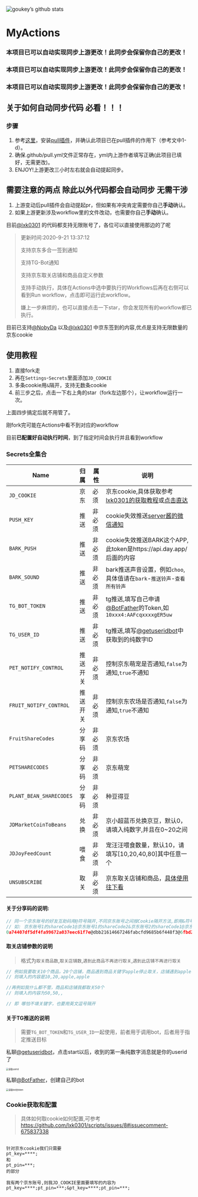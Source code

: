 ![goukey’s github stats](https://github-readme-stats.vercel.app/api?username=goukey&show_icons=true&theme=vue)

# MyActions

### 本项目已可以自动实现同步上游更改！此同步会保留你自己的更改！
### 本项目已可以自动实现同步上游更改！此同步会保留你自己的更改！
### 本项目已可以自动实现同步上游更改！此同步会保留你自己的更改！

## 关于如何自动同步代码 必看！！！

### 步骤

1. 参考[这里](http://note.youdao.com/noteshare?id=6cd72de428957d593c129749194b4352)，安装[pull插件](https://github.com/apps/pull)，并确认此项目已在pull插件的作用下（参考文中1-d）。
2. 确保.github/pull.yml文件正常存在，yml内上游作者填写正确(此项目已填好，无需更改)。
3. ENJOY!上游更改三小时左右就会自动提起同步。

## 需要注意的两点 除此以外代码都会自动同步 无需干涉

1. 上游变动后pull插件会自动提起pr，但如果有冲突肯定需要你自己**手动**确认。
2. 如果上游更新涉及workflow里的文件改动，也需要你自己**手动**确认。

目前[@lxk0301](https://github.com/lxk0301) 的代码都支持无限账号了，各位可以直接使用那边的了呢

> 更新时间:2020-9-21 13:37:12
>
> 支持京东多合一签到通知
>
> 支持TG-Bot通知
>
> 支持京东取关店铺和商品自定义参数
>
> 支持手动执行，具体在Actions中选中要执行的Workflows后再在右侧可以看到Run workflow，点击即可运行此workflow。
>
> 嫌上一步麻烦的，也可以直接点击一下star，你会发现所有的workflow都已执行。

目前已支持[@NobyDa](https://github.com/NobyDa) 以及[@lxk0301](https://github.com/lxk0301) 中京东签到的内容,优点是支持无限数量的京东cookie

## 使用教程

1. 直接fork走
2. 再在`Settings`-`Secrets`里面添加`JD_COOKIE`
3. 多条cookie用`&`隔开，支持无数条cookie
4. 前三步之后，点击一下右上角的star（fork左边那个），让workflow运行一次。

上面四步搞定后就不用管了。

刚fork完可能在Actions中看不到对应的workflow

目前**已配置好自动执行时间**，到了指定时间会执行并且看到workflow

### Secrets全集合

| Name                    |   归属   | 属性   | 说明                                                         |
| ----------------------- | :------: | ------ | ------------------------------------------------------------ |
| `JD_COOKIE`             |   京东   | 必须   | 京东cookie,具体获取参考[lxk0301的获取教程](https://github.com/lxk0301/scripts/issues/8#issuecomment-675837338)或[点击直达](#Cookie获取和配置) |
| `PUSH_KEY`              |   推送   | 非必须 | cookie失效推送[server酱的微信通知](http://sc.ftqq.com/3.version) |
| `BARK_PUSH`             |   推送   | 非必须 | cookie失效推送BARK这个APP,此token是https://api.day.app/后面的内容 |
| `BARK_SOUND`            |   推送   | 非必须 | bark推送声音设置，例如`choo`,具体值请在`bark`-`推送铃声`-`查看所有铃声` |
| `TG_BOT_TOKEN`          |   推送   | 非必须 | tg推送,填写自己申请[@BotFather](https://t.me/BotFather)的Token,如`10xxx4:AAFcqxxxxgER5uw` |
| `TG_USER_ID`            |   推送   | 非必须 | tg推送,填写[@getuseridbot](https://t.me/getuseridbot)中获取到的纯数字ID |
| `PET_NOTIFY_CONTROL`    | 推送开关 | 非必须 | 控制京东萌宠是否通知,`false`为通知,`true`不通知              |
| `FRUIT_NOTIFY_CONTROL`  | 推送开关 | 非必须 | 控制京东农场是否通知,`false`为通知,`true`不通知              |
| `FruitShareCodes`       |  分享码  | 非必须 | 京东农场                                                     |
| `PETSHARECODES`         |  分享码  | 非必须 | 京东萌宠                                                     |
| `PLANT_BEAN_SHARECODES` |  分享码  | 非必须 | 种豆得豆                                                     |
| `JDMarketCoinToBeans`   |   兑换   | 非必须 | 京小超蓝币兑换京豆，默认0，请填入纯数字,并且在0~20之间       |
| `JDJoyFeedCount`        |   喂食   | 非必须 | 宠汪汪喂食数量，默认10，请填写[10,20,40,80]其中任意一个      |
| `UNSUBSCRIBE`           |   取关   | 非必须 | 京东取关店铺和商品，[具体使用往下看](#取关店铺参数的说明)    |

#### 关于分享码的说明:

```javascript
// 同一个京东账号的好友互助码用@符号隔开,不同京东账号之间按Cookie隔开方法,即用&符号隔开,下面给一个示例
// 如: 京东账号1的shareCode1@京东账号1的shareCode2&京东账号2的shareCode1@京东账号2的shareCode2
0a74407df5df4fa99672a037eec61f7e@dbb21614667246fabcfd9685b6f448f3@6fbd26cc27ac44d6a7fed34092453f77@61ff5c624949454aa88561f2cd721bf6&6fbd26cc27ac44d6a7fed34092453f77@61ff5c624949454aa88561f2cd721bf6
```

#### 取关店铺参数的说明

> 格式为`取关商品数`,`取关店铺数`,`遇到此商品不再进行取关`,`遇到此店铺不再进行取关`

```javascript
// 例如我要取关10个商品，20个店铺，商品遇到商品关键字apple停止取关，店铺遇到apple不再取关
// 则填入的内容是10,20,apple,apple

//再例如我什么都不管，商品和店铺我都取关50个
// 则填入的内容为50,50,,

// 即 哪怕不填关键字，也要用英文逗号隔开
```

#### 关于TG推送的说明

> 需要`TG_BOT_TOKEN`和`TG_USER_ID`一起使用，前者用于调用bot，后者用于指定推送目标

私聊[@getuseridbot](https://t.me/getuseridbot)，点击start以后，收到的第一条纯数字消息就是你的userid了

<img src="https://user-images.githubusercontent.com/6993269/93156198-3b1ad700-f73a-11ea-8f51-5ee71d06ef8a.png" alt="获取userid" style="zoom:40%;" />

私聊[@BotFather](https://t.me/BotFather)，创建自己的bot

<img src="https://user-images.githubusercontent.com/6993269/93155923-b0d27300-f739-11ea-928a-803134f0f416.png" alt="获取bot的token" style="zoom:40%;" />



### Cookie获取和配置

> 具体如何取cookie如何配置,可参考 https://github.com/lxk0301/scripts/issues/8#issuecomment-675837338

```

针对京东cookie我们只需要
pt_key=****;
和
pt_pin=***;
的部分

我有两个京东账号,则我JD_COOKIE里面要填写的内容为
pt_key=****;pt_pin=***;&pt_key=****;pt_pin=***;
```